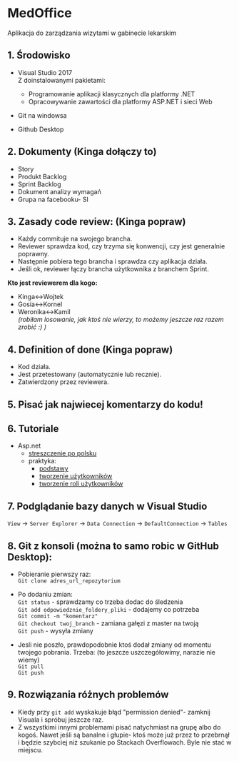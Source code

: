 # MedOffice
Aplikacja do zarządzania wizytami w gabinecie lekarskim

## 1. Środowisko
- Visual Studio 2017<br/>
  Z doinstalowanymi pakietami: 
  - Programowanie aplikacji klasycznych dla platformy .NET
  - Opracowywanie zawartości dla platformy ASP.NET i sieci Web

- Git na windowsa
- Github Desktop

## 2. Dokumenty (Kinga dołączy to)
- Story
- Produkt Backlog
- Sprint Backlog
- Dokument analizy wymagań
- Grupa na facebooku- SI

## 3. Zasady code review: (Kinga popraw)
- Każdy commituje na swojego brancha.
- Reviewer sprawdza kod, czy trzyma się konwencji, czy jest generalnie poprawny.
- Następnie pobiera tego brancha i sprawdza czy aplikacja działa.
- Jeśli ok, reviewer łączy brancha użytkownika z branchem Sprint.

**Kto jest reviewerem dla kogo:**<br/>
- Kinga<->Wojtek
- Gosia<->Kornel
- Weronika<->Kamil<br/>
*(robiłam losowanie, jak ktoś nie wierzy, to możemy jeszcze raz razem zrobić :) )*

## 4. Definition of done (Kinga popraw)
- Kod działa.
- Jest przetestowany (automatycznie lub recznie).
- Zatwierdzony przez reviewera.

## 5. Pisać jak najwiecej komentarzy do kodu!

## 6. Tutoriale
- Asp.net
  - [streszczenie po polsku](http://kurs.aspnetmvc.pl/MVC/)
  - praktyka:
    - [podstawy](https://docs.microsoft.com/en-us/aspnet/mvc/overview/getting-started/introduction/index)
    - [tworzenie użytkowników](https://docs.microsoft.com/en-us/aspnet/mvc/overview/security/create-an-aspnet-mvc-5-web-app-with-email-confirmation-and-password-reset)
    - [tworzenie roli użytkowników](https://code.msdn.microsoft.com/ASPNET-MVC-5-Security-And-44cbdb97)

## 7. Podglądanie bazy danych w Visual Studio
`View` -> `Server Explorer` -> `Data Connection` -> `DefaultConnection` -> `Tables` <br/>

## 8. Git z konsoli (można to samo robic w GitHub Desktop):

- Pobieranie pierwszy raz:<br/>
`Git clone adres_url_repozytorium`

- Po dodaniu zmian:<br/>
`Git status` - sprawdzamy co trzeba dodac do śledzenia<br/>
`Git add odpowiedznie_foldery_pliki` - dodajemy co potrzeba<br/>
`Git commit -m "komentarz"`<br/>
`Git checkout twoj_branch` - zamiana gałęzi z master na twoją<br/>
`Git push` - wysyła zmiany<br/>

- Jesli nie poszło, prawdopodobnie ktoś dodał zmiany od momentu twojego pobrania. Trzeba: (to jeszcze uszczegółowimy, narazie nie wiemy)<br/>
`Git pull`<br/>
`Git push`

## 9. Rozwiązania różnych problemów
- Kiedy przy `git add` wyskakuje błąd "permission denied"- zamknij Visuala i spróbuj jeszcze raz.
- Z wszystkimi innymi problemami pisać natychmiast na grupę albo do kogoś. Nawet jeśli są banalne i głupie- ktoś może już przez to przebrnął i będzie szybciej niż szukanie po Stackach Overflowach. Byle nie stać w miejscu.
